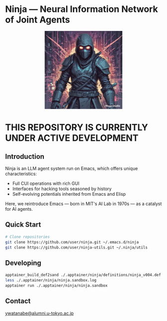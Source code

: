 <!-- ---
!-- title: ./Semacs/README.md
!-- author: ywatanabe
!-- date: 2024-12-08 03:12:12
!-- --- -->

# Ninja — Neural Information Network of Joint Agents
<p align="center">
  <img src="./docs/logo.jpg" width="250px" alt="./docs/logo.jpg">
</p>


THIS REPOSITORY IS CURRENTLY UNDER ACTIVE DEVELOPMENT
=====================================================

## Introduction
Ninja is an LLM agent system run on Emacs, which offers unique characteristics:
- Full CUI operations with rich GUI
- Interfaces for hacking tools seasoned by history
- Self-evolving potentials inherited from Emacs and Elisp

Here, we reintroduce Emacs — born in MIT's AI Lab in 1970s — as a catalyst for AI agents.

## Quick Start
```bash
# Clone repositories
git clone https://github.com/user/ninja.git ~/.emacs.d/ninja
git clone https://github.com/user/ninja-utils.git ~/.ninja/utils
```

## Developing
``` bash
apptainer_build_def2sand ./.apptainer/ninja/definitions/ninja_v004.def
less ./.apptainer/ninja/ninja.sandbox.log
apptainer run ./.apptainer/ninja/ninja.sandbox
```

## Contact
ywatanabe@alumni.u-tokyo.ac.jp
